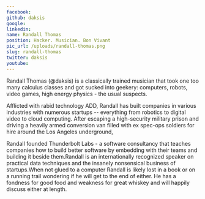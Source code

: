 ```yaml
---
facebook: 
github: daksis
google: 
linkedin: 
name: Randall Thomas
position: Hacker. Musician. Bon Vivant
pic_url: /uploads/randall-thomas.png
slug: randall-thomas
twitter: daksis
youtube: 
---
```

<p>Randall Thomas (@daksis) is a classically trained musician that took one too many calculus classes and got sucked into geekery: computers, robots, video games, high energy physics - the usual suspects.</p>

<p>Afflicted with rabid technology ADD, Randall has built companies in various industries with numerous startups -- everything from robotics to digital video to cloud computing. After escaping a high-security military prison and driving a heavily armed conversion van filled with ex spec-ops soldiers for hire around the Los Angeles underground,</p>

<p>Randall founded Thunderbolt Labs - a software consultancy that teaches companies how to build better software by embedding with their teams and building it beside them.Randall is an internationally recognized speaker on practical data techniques and the insanely nonsensical business of startups.When not glued to a computer Randall is likely lost in a book or on a running trail wondering if he will get to the end of either. He has a fondness for good food and weakness for great whiskey and will happily discuss either at length.</p>
